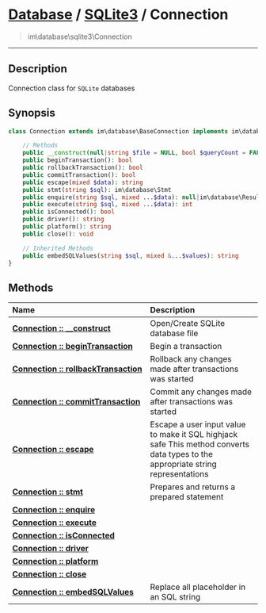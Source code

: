 # [Database](db.md) / [SQLite3](sqlite.md) / Connection
 > im\database\sqlite3\Connection
____

## Description
Connection class for `SQLite` databases

## Synopsis
```php
class Connection extends im\database\BaseConnection implements im\database\Connection {

    // Methods
    public __construct(null|string $file = NULL, bool $queryCount = FALSE)
    public beginTransaction(): bool
    public rollbackTransaction(): bool
    public commitTransaction(): bool
    public escape(mixed $data): string
    public stmt(string $sql): im\database\Stmt
    public enquire(string $sql, mixed ...$data): null|im\database\Result
    public execute(string $sql, mixed ...$data): int
    public isConnected(): bool
    public driver(): string
    public platform(): string
    public close(): void

    // Inherited Methods
    public embedSQLValues(string $sql, mixed &...$values): string
}
```

## Methods
| Name | Description |
| :--- | :---------- |
| [__Connection&nbsp;::&nbsp;\_\_construct__](sqlite-Connection-__construct.md) | Open/Create SQLite database file |
| [__Connection&nbsp;::&nbsp;beginTransaction__](sqlite-Connection-beginTransaction.md) | Begin a transaction |
| [__Connection&nbsp;::&nbsp;rollbackTransaction__](sqlite-Connection-rollbackTransaction.md) | Rollback any changes made after transactions was started |
| [__Connection&nbsp;::&nbsp;commitTransaction__](sqlite-Connection-commitTransaction.md) | Commit any changes made after transactions was started |
| [__Connection&nbsp;::&nbsp;escape__](sqlite-Connection-escape.md) | Escape a user input value to make it SQL highjack safe  This method converts data types to the appropriate string representations |
| [__Connection&nbsp;::&nbsp;stmt__](sqlite-Connection-stmt.md) | Prepares and returns a prepared statement |
| [__Connection&nbsp;::&nbsp;enquire__](sqlite-Connection-enquire.md) |  |
| [__Connection&nbsp;::&nbsp;execute__](sqlite-Connection-execute.md) |  |
| [__Connection&nbsp;::&nbsp;isConnected__](sqlite-Connection-isConnected.md) |  |
| [__Connection&nbsp;::&nbsp;driver__](sqlite-Connection-driver.md) |  |
| [__Connection&nbsp;::&nbsp;platform__](sqlite-Connection-platform.md) |  |
| [__Connection&nbsp;::&nbsp;close__](sqlite-Connection-close.md) |  |
| [__Connection&nbsp;::&nbsp;embedSQLValues__](sqlite-Connection-embedSQLValues.md) | Replace all placeholder in an SQL string |
